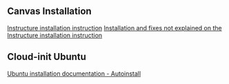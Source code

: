 ## Canvas Installation
[Instructure installation instruction](https://github.com/instructure/canvas-lms/wiki/Production-Start)
[Installation and fixes not explained on the Instructure installation instruction](https://elearningevolve.com/blog/install-canvas-lms/)

## Cloud-init Ubuntu
[Ubuntu installation documentation - Autoinstall](https://canonical-subiquity.readthedocs-hosted.com/en/latest/reference/autoinstall-reference.html)